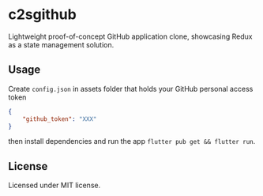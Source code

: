 # c2sgithub

Lightweight proof-of-concept GitHub application clone, showcasing Redux as a state management solution.

## Usage

Create `config.json` in assets folder that holds your GitHub personal access token

```json
{
    "github_token": "XXX"
}
```

then install dependencies and run the app `flutter pub get && flutter run`.

## License

Licensed under MIT license.